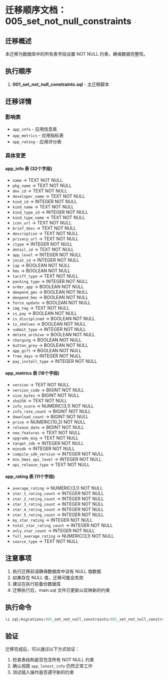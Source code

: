 # 迁移顺序文档：005_set_not_null_constraints

## 迁移概述
本迁移为数据库中的所有表字段设置 NOT NULL 约束，确保数据完整性。

## 执行顺序
1. **001_set_not_null_constraints.sql** - 主迁移脚本

## 迁移详情

### 影响表
- `app_info` - 应用信息表
- `app_metrics` - 应用指标表  
- `app_rating` - 应用评分表

### 具体变更

#### app_info 表 (32个字段)
- `name` → TEXT NOT NULL
- `pkg_name` → TEXT NOT NULL
- `dev_id` → TEXT NOT NULL
- `developer_name` → TEXT NOT NULL
- `kind_id` → INTEGER NOT NULL
- `kind_name` → TEXT NOT NULL
- `kind_type_id` → INTEGER NOT NULL
- `kind_type_name` → TEXT NOT NULL
- `icon_url` → TEXT NOT NULL
- `brief_desc` → TEXT NOT NULL
- `description` → TEXT NOT NULL
- `privacy_url` → TEXT NOT NULL
- `ctype` → INTEGER NOT NULL
- `detail_id` → TEXT NOT NULL
- `app_level` → INTEGER NOT NULL
- `jocat_id` → INTEGER NOT NULL
- `iap` → BOOLEAN NOT NULL
- `hms` → BOOLEAN NOT NULL
- `tariff_type` → TEXT NOT NULL
- `packing_type` → INTEGER NOT NULL
- `order_app` → BOOLEAN NOT NULL
- `denpend_gms` → BOOLEAN NOT NULL
- `denpend_hms` → BOOLEAN NOT NULL
- `force_update` → BOOLEAN NOT NULL
- `img_tag` → TEXT NOT NULL
- `is_pay` → BOOLEAN NOT NULL
- `is_disciplined` → BOOLEAN NOT NULL
- `is_shelves` → BOOLEAN NOT NULL
- `submit_type` → INTEGER NOT NULL
- `delete_archive` → BOOLEAN NOT NULL
- `charging` → BOOLEAN NOT NULL
- `button_grey` → BOOLEAN NOT NULL
- `app_gift` → BOOLEAN NOT NULL
- `free_days` → INTEGER NOT NULL
- `pay_install_type` → INTEGER NOT NULL

#### app_metrics 表 (16个字段)
- `version` → TEXT NOT NULL
- `version_code` → BIGINT NOT NULL
- `size_bytes` → BIGINT NOT NULL
- `sha256` → TEXT NOT NULL
- `info_score` → NUMERIC(3,1) NOT NULL
- `info_rate_count` → BIGINT NOT NULL
- `download_count` → BIGINT NOT NULL
- `price` → NUMERIC(10,2) NOT NULL
- `release_date` → BIGINT NOT NULL
- `new_features` → TEXT NOT NULL
- `upgrade_msg` → TEXT NOT NULL
- `target_sdk` → INTEGER NOT NULL
- `minsdk` → INTEGER NOT NULL
- `compile_sdk_version` → INTEGER NOT NULL
- `min_hmos_api_level` → INTEGER NOT NULL
- `api_release_type` → TEXT NOT NULL

#### app_rating 表 (11个字段)
- `average_rating` → NUMERIC(3,1) NOT NULL
- `star_1_rating_count` → INTEGER NOT NULL
- `star_2_rating_count` → INTEGER NOT NULL
- `star_3_rating_count` → INTEGER NOT NULL
- `star_4_rating_count` → INTEGER NOT NULL
- `star_5_rating_count` → INTEGER NOT NULL
- `my_star_rating` → INTEGER NOT NULL
- `total_star_rating_count` → INTEGER NOT NULL
- `only_star_count` → INTEGER NOT NULL
- `full_average_rating` → NUMERIC(3,1) NOT NULL
- `source_type` → TEXT NOT NULL

## 注意事项
1. 执行迁移前请确保数据库中没有 NULL 值数据
2. 如果存在 NULL 值，迁移可能会失败
3. 建议在执行前备份数据库
4. 迁移执行后，main.sql 文件已更新以反映新的约束

## 执行命令
```sql
\i sql/migrations/005_set_not_null_constraints/001_set_not_null_constraints.sql
```

## 验证
迁移完成后，可以通过以下方式验证：
1. 检查表结构是否包含所有 NOT NULL 约束
2. 确认视图 `app_latest_info` 仍然正常工作
3. 测试插入操作是否遵守新的约束